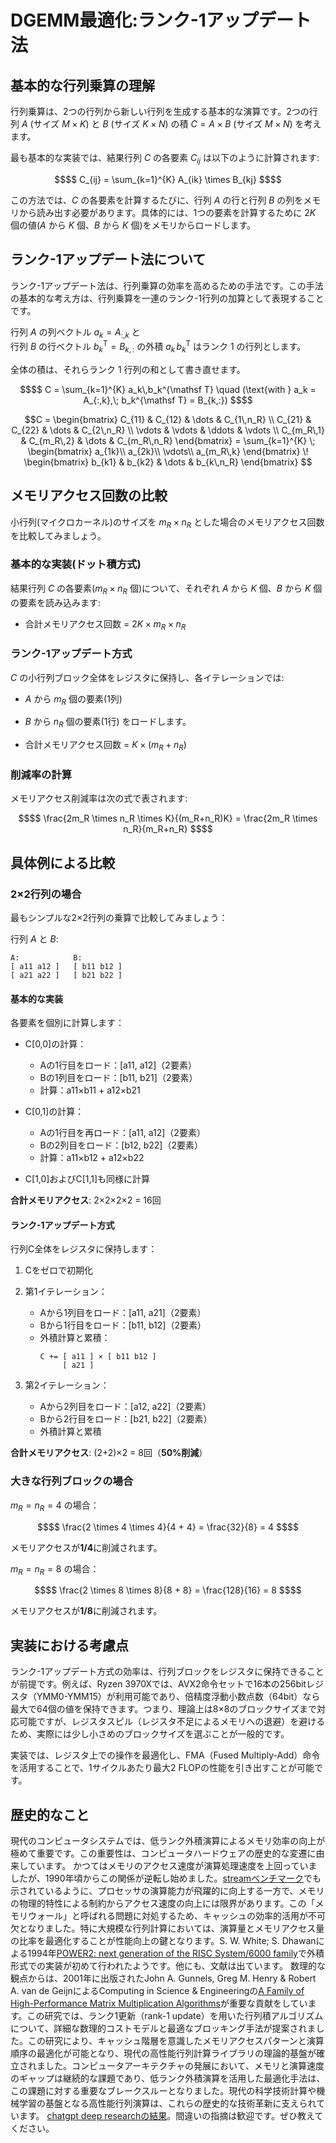 # DGEMM最適化:ランク-1アップデート法

## 基本的な行列乗算の理解

行列乗算は、2つの行列から新しい行列を生成する基本的な演算です。2つの行列 $`A`$ (サイズ $`M \times K`$) と $`B`$ (サイズ $`K \times N`$) の積 $`C = A \times B`$ (サイズ $`M \times N`$) を考えます。

最も基本的な実装では、結果行列 $`C`$ の各要素 $`C_{ij}`$ は以下のように計算されます:

```math
$$ C_{ij} = \sum_{k=1}^{K} A_{ik} \times B_{kj} $$
```

この方法では、$`C`$ の各要素を計算するたびに、行列 $`A`$ の行と行列 $`B`$ の列をメモリから読み出す必要があります。具体的には、1つの要素を計算するために $`2K`$ 個の値($`A`$ から $`K`$ 個、$`B`$ から $`K`$ 個)をメモリからロードします。

## ランク-1アップデート法について

ランク-1アップデート法は、行列乗算の効率を高めるための手法です。この手法の基本的な考え方は、行列乗算を一連のランク-1行列の加算として表現することです。

行列 $`A`$ の列ベクトル $`a_k = A_{:,k}`$ と  
行列 $`B`$ の行ベクトル $`b_k^{\mathsf T} = B_{k,:}`$ の外積 $`a_k\,b_k^{\mathsf T}`$ はランク 1 の行列とします。

全体の積は、それらランク 1 行列の和として書き直せます。

```math
$$
C = \sum_{k=1}^{K} a_k\,b_k^{\mathsf T}
\quad
(\text{with } a_k = A_{:,k},\; b_k^{\mathsf T} = B_{k,:})
$$
```

```math
C = \begin{bmatrix} C_{11} & C_{12} & \dots & C_{1\,n_R} \\ C_{21} & C_{22} & \dots & C_{2\,n_R} \\ \vdots & \vdots & \ddots & \vdots \\ C_{m_R\,1} & C_{m_R\,2} & \dots & C_{m_R\,n_R} \end{bmatrix} = \sum_{k=1}^{K} \; \begin{bmatrix} a_{1k}\\ a_{2k}\\ \vdots\\ a_{m_R\,k} \end{bmatrix} \! \begin{bmatrix} b_{k1} & b_{k2} & \dots & b_{k\,n_R} \end{bmatrix} 
``` 

## メモリアクセス回数の比較

小行列(マイクロカーネル)のサイズを $`m_R \times n_R`$ とした場合のメモリアクセス回数を比較してみましょう。

### 基本的な実装(ドット積方式)

結果行列 $`C`$ の各要素($`m_R \times n_R`$ 個)について、それぞれ $`A`$ から $`K`$ 個、$`B`$ から $`K`$ 個の要素を読み込みます:

- 合計メモリアクセス回数 = $`2K \times m_R \times n_R`$

### ランク-1アップデート方式

$`C`$ の小行列ブロック全体をレジスタに保持し、各イテレーションでは:
- $`A`$ から $`m_R`$ 個の要素(1列)
- $`B`$ から $`n_R`$ 個の要素(1行)
をロードします。

- 合計メモリアクセス回数 = $`K \times (m_R + n_R)`$

### 削減率の計算

メモリアクセス削減率は次の式で表されます:

```math
$$ \frac{2m_R \times n_R \times K}{(m_R+n_R)K} = \frac{2m_R \times n_R}{m_R+n_R} $$
```

## 具体例による比較

### 2×2行列の場合

最もシンプルな2×2行列の乗算で比較してみましょう：

行列 $`A`$ と $`B`$:
```
A:            B:
[ a11 a12 ]   [ b11 b12 ]
[ a21 a22 ]   [ b21 b22 ]
```

#### 基本的な実装
各要素を個別に計算します：

- C[0,0]の計算：
  - Aの1行目をロード：[a11, a12]（2要素）
  - Bの1列目をロード：[b11, b21]（2要素）
  - 計算：a11×b11 + a12×b21

- C[0,1]の計算：
  - Aの1行目を再ロード：[a11, a12]（2要素）
  - Bの2列目をロード：[b12, b22]（2要素）
  - 計算：a11×b12 + a12×b22

- C[1,0]およびC[1,1]も同様に計算

**合計メモリアクセス**: 2×2×2×2 = 16回

#### ランク-1アップデート方式
行列C全体をレジスタに保持します：

1. Cをゼロで初期化
2. 第1イテレーション：
   - Aから1列目をロード：[a11, a21]（2要素）
   - Bから1行目をロード：[b11, b12]（2要素）
   - 外積計算と累積：
     ```
     C += [ a11 ] × [ b11 b12 ]
          [ a21 ]
     ```

3. 第2イテレーション：
   - Aから2列目をロード：[a12, a22]（2要素）
   - Bから2行目をロード：[b21, b22]（2要素）
   - 外積計算と累積

**合計メモリアクセス**: (2+2)×2 = 8回（**50%削減**）

### 大きな行列ブロックの場合

$`m_R = n_R = 4`$ の場合：
```math
$$ \frac{2 \times 4 \times 4}{4 + 4} = \frac{32}{8} = 4 $$
```
メモリアクセスが**1/4**に削減されます。

$`m_R = n_R = 8`$ の場合：
```math
$$ \frac{2 \times 8 \times 8}{8 + 8} = \frac{128}{16} = 8 $$
```
メモリアクセスが**1/8**に削減されます。

## 実装における考慮点

ランク-1アップデート方式の効率は、行列ブロックをレジスタに保持できることが前提です。例えば、Ryzen 3970Xでは、AVX2命令セットで16本の256bitレジスタ（YMM0-YMM15）が利用可能であり、倍精度浮動小数点数（64bit）なら最大で64個の値を保持できます。つまり、理論上は8×8のブロックサイズまで対応可能ですが、レジスタスピル（レジスタ不足によるメモリへの退避）を避けるため、実際には少し小さめのブロックサイズを選ぶことが一般的です。

実装では、レジスタ上での操作を最適化し、FMA（Fused Multiply-Add）命令を活用することで、1サイクルあたり最大2 FLOPの性能を引き出すことが可能です。

## 歴史的なこと
現代のコンピュータシステムでは、低ランク外積演算によるメモリ効率の向上が極めて重要です。この重要性は、コンピュータハードウェアの歴史的な変遷に由来しています。
かつてはメモリのアクセス速度が演算処理速度を上回っていましたが、1990年頃からこの関係が逆転し始めました。[streamベンチマーク](https://www.cs.virginia.edu/stream/)でも示されているように、プロセッサの演算能力が飛躍的に向上する一方で、メモリの物理的特性による制約からアクセス速度の向上には限界があります。この「メモリウォール」と呼ばれる問題に対処するため、キャッシュの効率的活用が不可欠となりました。特に大規模な行列計算においては、演算量とメモリアクセス量の比率を最適化することが性能向上の鍵となります。S. W. White; S. Dhawanによる1994年[POWER2: next generation of the RISC System/6000 family](https://doi.org/10.1147/rd.385.0493)で外積形式での実装が初めて行われたようです。他にも、文献は出ています。
数理的な観点からは、2001年に出版されたJohn A. Gunnels, Greg M. Henry & Robert A. van de GeijnによるComputing in Science & Engineeringの[A Family of High-Performance Matrix Multiplication Algorithms](https://link.springer.com/chapter/10.1007/3-540-45545-0_15)が重要な貢献をしています。この研究では、ランク1更新（rank-1 update）を用いた行列積アルゴリズムについて、詳細な数理的コストモデルと最適なブロッキング手法が提案されました。この研究により、キャッシュ階層を意識したメモリアクセスパターンと演算順序の最適化が可能となり、現代の高性能行列計算ライブラリの理論的基盤が確立されました。コンピュータアーキテクチャの発展において、メモリと演算速度のギャップは継続的な課題であり、低ランク外積演算を活用した最適化手法は、この課題に対する重要なブレークスルーとなりました。現代の科学技術計算や機械学習の基盤となる高性能行列演算は、これらの歴史的な技術革新に支えられています。
[chatgpt deep researchの結果](https://chatgpt.com/share/680b2092-4abc-800e-8ba6-103cdf7ca091)。間違いの指摘は歓迎です。ぜひ教えてください。
